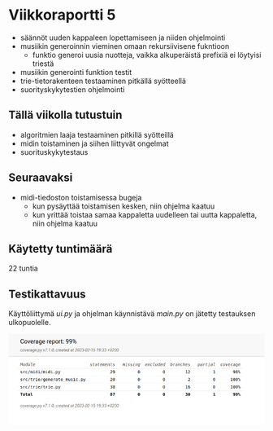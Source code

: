 # Viikkoraportti 5

- säännöt uuden kappaleen lopettamiseen ja niiden ohjelmointi
- musiikin generoinnin vieminen omaan rekursiivisene fukntioon
  - funktio generoi uusia nuotteja, vaikka alkuperäistä prefixiä ei löytyisi triestä
- musiikin generointi funktion testit
- trie-tietorakenteen testaaminen pitkällä syötteellä
- suorityskykytestien ohjelmointi

## Tällä viikolla tutustuin 

- algoritmien laaja testaaminen pitkillä syötteillä
- midin toistaminen ja siihen liittyvät ongelmat
- suorituskykytestaus

## Seuraavaksi

- midi-tiedoston toistamisessa bugeja
  - kun pysäyttää toistamisen kesken, niin ohjelma kaatuu
  - kun yrittää toistaa samaa kappaletta uudelleen tai uutta kappaletta, niin ohjelma kaatuu

## Käytetty tuntimäärä

22 tuntia

## Testikattavuus

Käyttöliittymä *ui.py* ja ohjelman käynnistävä *main.py* on jätetty testauksen ulkopuolelle.

!["Testikattavuus 15.2.2023"](./kuvat/testikattavuus_15.2.2023.png)


